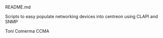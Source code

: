 README.md

Scripts to easy populate networking devices into centreon using CLAPI and SNMP

Toni Comerma
CCMA